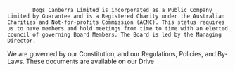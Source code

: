             Dogs Canberra Limited is incorporated as a Public Company Limited by Guarantee and is a Registered Charity under the Australian Charities and Not-for-profits Commission (ACNC). This status requires us to have members and hold meetings from time to time with an elected council of governing Board Members. The Board is led by the Managing Director.

We are governed by our Constitution, and our Regulations, Policies, and By-Laws. These documents are available on our Drive
